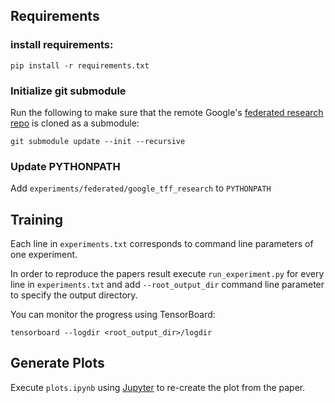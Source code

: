 ## Requirements

### install requirements:

```setup
pip install -r requirements.txt
```

### Initialize git submodule

Run the following to make sure that the remote Google's [federated research repo](https://github.com/google-research/federated) is cloned as a submodule:

```setup
git submodule update --init --recursive
```

### Update PYTHONPATH

Add `experiments/federated/google_tff_research` to `PYTHONPATH`

## Training

Each line in `experiments.txt` corresponds to command line parameters of one experiment.

In order to reproduce the papers result execute `run_experiment.py` for every line in `experiments.txt` and add `--root_output_dir` command line parameter to specify the output directory.

You can monitor the progress using TensorBoard:

```setup
tensorboard --logdir <root_output_dir>/logdir
```

## Generate Plots

Execute `plots.ipynb` using [Jupyter](https://jupyter.org/) to re-create the plot from the paper. 